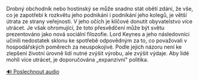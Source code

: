 
Drobný obchodník nebo hostinský se může snadno stát obětí zdání, že vše, co je zapotřebí k rozkvětu jeho podnikání i podnikání jeho kolegů, je větší útrata ze strany veřejnosti. V jeho očích je klíčové donutit obyvatelstvo více utrácet. Je však ohromující, že toto přesvědčení může být světu prezentováno jako nová sociální filozofie. Lord Keynes a jeho následovníci učinili nedostatek sklonu ke spotřebě odpovědným za to, co považovali v hospodářských poměrech za neuspokojivé. Podle jejich názoru není ke zlepšení životní úrovně lidí nutné zvýšit výrobu, ale zvýšit výdaje. Aby lidé mohli více utrácet, je doporučována „expanzivní" politika.

[🔊 Poslechnout audio](/data/7-paragraphs/audio/chapter_79/para_005-Drobn-obchodnk-nebo-hostinsk-se-me-snadno-st.mp3)
